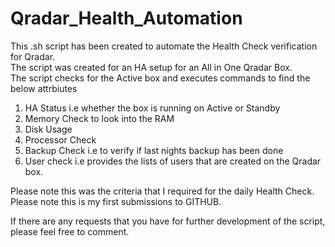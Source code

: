 # Qradar_Health_Automation

This .sh script has been created to automate the Health Check verification for Qradar.  
The script was created for an HA setup for an All in One Qradar Box.   
The script checks for the Active box and executes commands to find the below attrbiutes

1) HA Status i.e whether the box is running on Active or Standby
2) Memory Check to look into the RAM 
3) Disk Usage
4) Processor Check
5) Backup Check i.e to verify if last nights backup has been done 
6) User check i.e provides the lists of users that are created on the Qradar box. 

Please note this was the criteria that I required for the daily Health Check.  
Please note this is my first submissions to GITHUB.  

If there are any requests that you have for further development of the script, please feel free to comment. 
